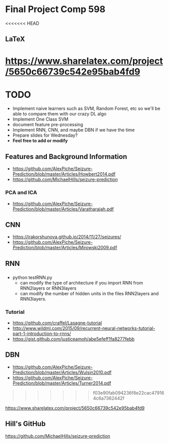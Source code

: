 # Final Project Comp 598

<<<<<<< HEAD
## LaTeX
https://www.sharelatex.com/project/5650c66739c542e95bab4fd9
=======
# TODO

* Implement naive learners such as SVM, Random Forest, etc so we'll be able to compare them with our crazy DL algo
* Implement One Class SVM
* document feature pre-processing
* Implement RNN, CNN, and maybe DBN if we have the time
* Prepare slides for Wednesday?
* **Feel free to add or modify**

## Features and Background Information

* https://github.com/AlexPiche/Seizure-Prediction/blob/master/Articles/Howbert2014.pdf
* https://github.com/MichaelHills/seizure-prediction


### PCA and ICA 

* https://github.com/AlexPiche/Seizure-Prediction/blob/master/Articles/Varatharajah.pdf


## CNN

* https://irakorshunova.github.io/2014/11/27/seizures/
* https://github.com/AlexPiche/Seizure-Prediction/blob/master/Articles/Mirowski2009.pdf


## RNN 

### 

* python testRNN.py
  * can modify the type of architecture if you import RNN from RNN2layers or RNN3layers
  * can modify the number of hidden units in the files RNN2layers and RNN3layers.

### Tutorial

* https://github.com/craffel/Lasagne-tutorial
* http://www.wildml.com/2015/09/recurrent-neural-networks-tutorial-part-1-introduction-to-rnns/
* https://gist.github.com/justiceamoh/abe5efeff1fa8277febb

## DBN

* https://github.com/AlexPiche/Seizure-Prediction/blob/master/Articles/Wulsin2010.pdf
* https://github.com/AlexPiche/Seizure-Prediction/blob/master/Articles/Turner2014.pdf
>>>>>>> f03e90fab094236f8e22cac479164c6a7362442f

https://www.sharelatex.com/project/5650c66739c542e95bab4fd9

## Hill's GitHub

https://github.com/MichaelHills/seizure-prediction
